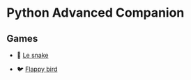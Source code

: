 # Python Advanced Companion

## Games

  - 🐍 [Le snake](tps/games/README-snake.html)

  - 🐦 [Flappy bird](tp/games/README-flappybird.html)
